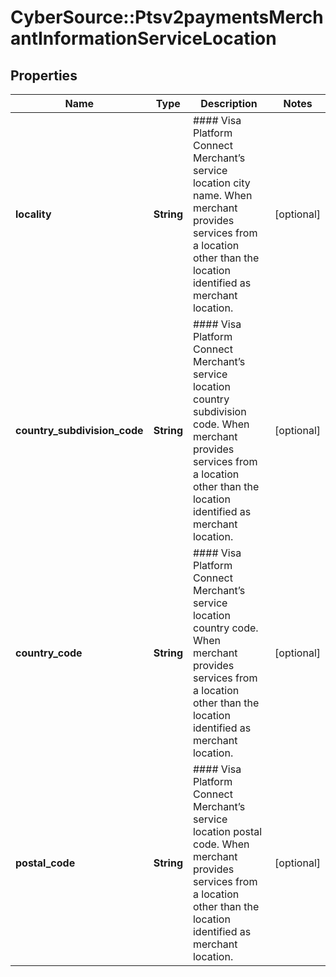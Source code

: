 # CyberSource::Ptsv2paymentsMerchantInformationServiceLocation

## Properties
Name | Type | Description | Notes
------------ | ------------- | ------------- | -------------
**locality** | **String** | #### Visa Platform Connect  Merchant’s service location city name. When merchant provides services from a location other than the location identified as merchant location.  | [optional] 
**country_subdivision_code** | **String** | #### Visa Platform Connect  Merchant’s service location country subdivision code. When merchant provides services from a location other than the location identified as merchant location.  | [optional] 
**country_code** | **String** | #### Visa Platform Connect  Merchant’s service location country code. When merchant provides services from a location other than the location identified as merchant location.  | [optional] 
**postal_code** | **String** | #### Visa Platform Connect  Merchant’s service location postal code. When merchant provides services from a location other than the location identified as merchant location.  | [optional] 


